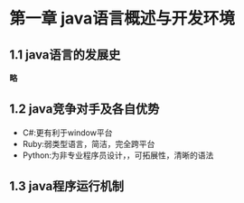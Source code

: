 # 第一章 java语言概述与开发环境
## 1.1 java语言的发展史

**略**

## 1.2 java竞争对手及各自优势
- C#:更有利于window平台
- Ruby:弱类型语言，简洁，完全跨平台
- Python:为非专业程序员设计，，可拓展性，清晰的语法

## 1.3 java程序运行机制
